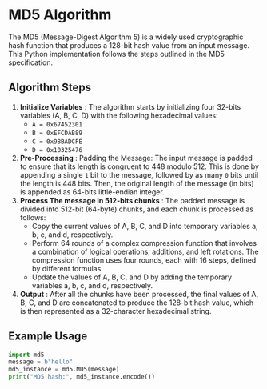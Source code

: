 # MD5 Algorithm 

The MD5 (Message-Digest Algorithm 5) is a widely used cryptographic hash function that produces a 128-bit hash value from an input message. This Python implementation follows the steps outlined in the MD5 specification.

## Algorithm Steps

1. **Initialize Variables** : The algorithm starts by initializing four 32-bits variables (A, B, C, D) with the following hexadecimal values:
    * `A = 0x67452301`
    * `B = 0xEFCDAB89`
    * `C = 0x98BADCFE`
    * `D = 0x10325476`
2. **Pre-Processing** : Padding the Message: The input message is padded to ensure that its length is congruent to 448 modulo 512. This is done by appending a single `1` bit to the message, followed by as many `0`  bits until the length is 448 bits. Then, the original length of the message (in bits) is appended as 64-bits little-endian integer.
3. **Process The message in 512-bits chunks** : The padded message is divided into 512-bit (64-byte) chunks, and each chunk is processed as follows:
    * Copy the current values of A, B, C, and D into temporary variables a, b, c, and d, respectively.
    * Perform 64 rounds of a complex compression function that involves a combination of logical operations, additions, and left rotations. The compression function uses four rounds, each with 16 steps, defined by different formulas.
    * Update the values of A, B, C, and D by adding the temporary variables a, b, c, and d, respectively.
4. **Output** : After all the chunks have been processed, the final values of A, B, C, and D are concatenated to produce the 128-bit hash value, which is then represented as a 32-character hexadecimal string.


## Example Usage

```python
import md5
message = b"hello"
md5_instance = md5.MD5(message)
print("MD5 hash:", md5_instance.encode())
```